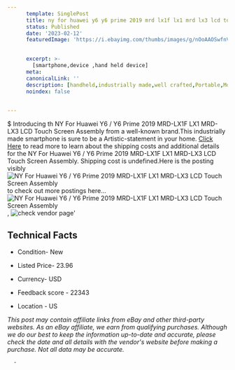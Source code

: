 ```yaml
---
      template: SinglePost
      title: ny for huawei y6 y6 prime 2019 mrd lx1f lx1 mrd lx3 lcd touch screen assembly
      status: Published
      date: '2023-02-12'
      featuredImage: 'https://i.ebayimg.com/thumbs/images/g/nOoAAOSwfnVg8VE4/s-l225.jpg'
       

      excerpt: >-
        [smartphone,device ,hand held device]
      meta:
      canonicalLink: ''
      description: [handheld,industrially made,well crafted,Portable,Mobile,Compact,Convenient,Lightweight,Maneuverable,Man-portable,Miniature,Carriable,Hand-held,Light,Holdable,Transportable,Mobile device,Pocket-sized,On-the-go,Wireless,Cordless,Compact size,Convenient size, smartphone,device ,hand held device]
      noindex: false
      

---
```

$
      Introducing th NY For Huawei Y6 / Y6 Prime 2019 MRD-LX1F LX1 MRD-LX3 LCD Touch Screen Assembly from a well-known brand.This industrially made smartphone is sure to be a Artistic-statement in your home. [Click Here](https://www.ebay.com/itm/272908609734?hash=item3f8a9ee8c6%3Ag%3AnOoAAOSwfnVg8VE4&mkevt=1&mkcid=1&mkrid=711-53200-19255-0&campid=%253CePNCampaignId%253E&customid=%253CreferenceId%253E&toolid=10049) to read more to learn about the shipping costs and additional details for the NY For Huawei Y6 / Y6 Prime 2019 MRD-LX1F LX1 MRD-LX3 LCD Touch Screen Assembly. Shipping cost is undefined.Here is the posting visibly ![NY For Huawei Y6 / Y6 Prime 2019 MRD-LX1F LX1 MRD-LX3 LCD Touch Screen Assembly](https://i.ebayimg.com/thumbs/images/g/nOoAAOSwfnVg8VE4/s-l225.jpg) to check out more postings here... ![NY For Huawei Y6 / Y6 Prime 2019 MRD-LX1F LX1 MRD-LX3 LCD Touch Screen Assembly](https://i.ebayimg.com/images/g/nOoAAOSwfnVg8VE4/s-l1200.jpg), ![check vendor page](https://origin-galleryplus.ebayimg.com/ws/web/272908609734_2_0_1/225x225.jpg,https://origin-galleryplus.ebayimg.com/ws/web/272908609734_3_0_1/225x225.jpg,https://origin-galleryplus.ebayimg.com/ws/web/272908609734_4_0_1/225x225.jpg,https://origin-galleryplus.ebayimg.com/ws/web/272908609734_5_0_1/225x225.jpg,https://origin-galleryplus.ebayimg.com/ws/web/272908609734_6_0_1/225x225.jpg,https://origin-galleryplus.ebayimg.com/ws/web/272908609734_7_0_1/225x225.jpg,https://origin-galleryplus.ebayimg.com/ws/web/272908609734_8_0_1/225x225.jpg,https://origin-galleryplus.ebayimg.com/ws/web/272908609734_9_0_1/225x225.jpg,https://origin-galleryplus.ebayimg.com/ws/web/272908609734_10_0_1/225x225.jpg)'

      

 ## Technical Facts 



     
      

 - Condition- New 


      

 - Listed Price- 23.96 


      

 - Currency- USD 


      

 - Feedback score - 22343 


      

 - Location - US 


      
      

 *_This post may contain affiliate links from eBay and other third-party websites. As an eBay affiliate, we earn from qualifying purchases. Although we do our best to keep the information up-to-date and accurate, please check the date and all details with the vendor's website before making a purchase. Not all data may be accurate._*




      -
